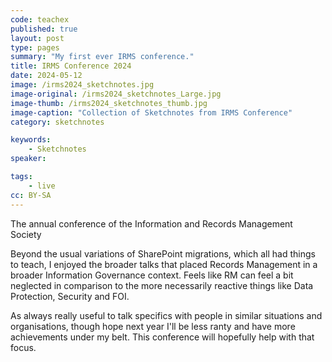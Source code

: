```yaml
---
code: teachex
published: true
layout: post
type: pages
summary: "My first ever IRMS conference."
title: IRMS Conference 2024
date: 2024-05-12
image: /irms2024_sketchnotes.jpg
image-original: /irms2024_sketchnotes_Large.jpg
image-thumb: /irms2024_sketchnotes_thumb.jpg
image-caption: "Collection of Sketchnotes from IRMS Conference"
category: sketchnotes

keywords:
    - Sketchnotes
speaker:

tags:
    - live
cc: BY-SA
---
```


The annual conference of the Information and Records Management Society

Beyond the usual variations of SharePoint migrations, which all had things to teach, I enjoyed the broader talks that placed Records Management in a broader Information Governance context. Feels like RM can feel a bit neglected in comparison to the more necessarily reactive things like Data Protection, Security and FOI.

As always really useful to talk specifics with people in similar situations and organisations, though hope next year I'll be less ranty and have more achievements under my belt. This conference will hopefully help with that focus.